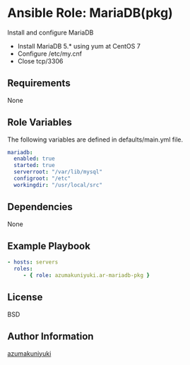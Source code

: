 Ansible Role: MariaDB(pkg)
================================================================================
Install and configure MariaDB

- Install MariaDB 5.* using yum at CentOS 7
- Configure /etc/my.cnf
- Close tcp/3306

Requirements
--------------------------------------------------------------------------------
None

Role Variables
--------------------------------------------------------------------------------
The following variables are defined in defaults/main.yml file.

```yaml
mariadb:
  enabled: true
  started: true
  serverroot: "/var/lib/mysql"
  configroot: "/etc"
  workingdir: "/usr/local/src"
```

Dependencies
--------------------------------------------------------------------------------
None

Example Playbook
--------------------------------------------------------------------------------
```yaml
- hosts: servers
  roles:
     - { role: azumakuniyuki.ar-mariadb-pkg }
```

License
--------------------------------------------------------------------------------
BSD

Author Information
--------------------------------------------------------------------------------
[azumakuniyuki](http://nyaan.jp)

